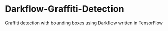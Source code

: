 # Darkflow-Graffiti-Detection
Graffiti detection with bounding boxes using Darkflow written in TensorFlow
